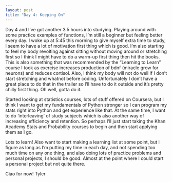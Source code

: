 ```yaml
---
layout: post
title: "Day 4: Keeping On"
---
```

Day 4 and I’ve got another 3.5 hours into studying. Playing around with some practice examples of functions, I’m still a beginner but feeling better every day. I woke up at 5:45 this morning to give myself extra time to study, I seem to have a lot of motivation first thing which is good. I’m also starting to feel my body revolting against sitting without moving around or stretching first so I think I might have to do a warm-up first thing then hit the books. This is also something that was recommended by the “Learning to Learn” course I took as exercise increases production of bdnf (miracle grow for neurons) and reduces cortisol. Also, I think my body will not do well if I don’t start stretching and whatnot before coding. Unfortunately I don’t have a great place to do that in the trailer so I’ll have to do it outside and it’s pretty chilly first thing. Oh well, gotta do it.

Started looking at statistics courses, lots of stuff offered on Coursera, but I think I want to get my fundamentals of Python stronger so I can program my stats right into Python and get experience like that. At the same time, I want to do ‘interleaving’ of study subjects which is also another way of increasing efficiency and retention. So perhaps I’ll just start taking the Khan Academy Stats and Probability courses to begin and then start applying them as I go.

Lots to learn! Also want to start making a learning list at some point, but I figure as long as I’m putting my time in each day, and not spending too much time on any one thing, and also doing lots of practice problems and personal projects, I should be good. Almost at the point where I could start a personal project but not quite there. 

Ciao for now! Tyler